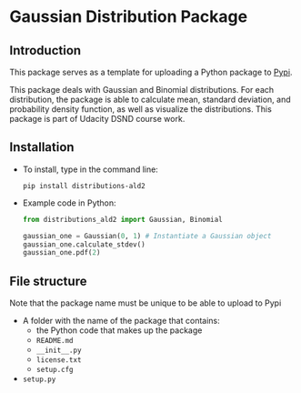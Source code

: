 # Gaussian Distribution Package

## Introduction

This package serves as a template for uploading a Python package to [Pypi](https://pypi.org/).

This package deals with Gaussian and Binomial distributions. For each distribution, the package is able to calculate mean, standard deviation, and probability density function, as well as visualize the distributions. This package is part of Udacity DSND course work.

## Installation

- To install, type in the command line:
  
  `pip install distributions-ald2`

- Example code in Python:

  ```python
  from distributions_ald2 import Gaussian, Binomial

  gaussian_one = Gaussian(0, 1) # Instantiate a Gaussian object
  gaussian_one.calculate_stdev()
  gaussian_one.pdf(2)
  ```

## File structure

Note that the package name must be unique to be able to upload to Pypi

- A folder with the name of the package that contains:
  - the Python code that makes up the package
  - `README.md`
  - `__init__.py`
  - `license.txt`
  - `setup.cfg`
- `setup.py`
